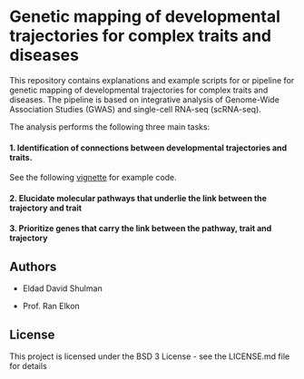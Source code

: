 Genetic mapping of developmental trajectories for complex traits and
diseases
================

This repository contains explanations and example scripts for or
pipeline for genetic mapping of developmental trajectories for complex
traits and diseases. The pipeline is based on integrative analysis of
Genome-Wide Association Studies (GWAS) and single-cell RNA-seq
(scRNA-seq).

The analysis performs the following three main tasks:

#### 1\. Identification of connections between developmental trajectories and traits.

See the following
[vignette](https://github.com/eldadshulman/scGWAS/blob/master/vignettes/vignette.md)
for example code.

#### 2\. Elucidate molecular pathways that underlie the link between the trajectory and trait

#### 3\. Prioritize genes that carry the link between the pathway, trait and trajectory

## Authors

  - Eldad David Shulman

  - Prof. Ran Elkon

## License

This project is licensed under the BSD 3 License - see the LICENSE.md
file for details
